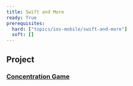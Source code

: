 ```yaml
---
title: Swift and More 
ready: True
prerequisites:
  hard: ["topics/ios-mobile/swift-and-more"]
  soft: []   
---
```


## Project 
### [Concentration Game](Programming%20Project%201_%20Concentration.pdf)


